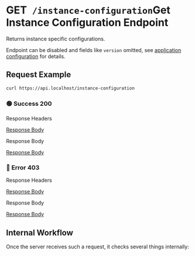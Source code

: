 # <span class="title-url"><span class="method-get">GET</span>` /instance-configuration`</span><span class="title-human">Get Instance Configuration Endpoint</span>

<!-- panels:start -->
<!-- div:left-panel -->

Returns instance specific configurations.

Endpoint can be disabled and fields like `version` omitted, see
[application configuration](/getting-started/configuration?id=application-configuration) for details.

## Request Example

```bash
curl https://api.localhost/instance-configuration
```

<!-- tabs:start -->

### **🟢 Success 200**

<div class="code-title auto-refresh">Response Headers</div>

[Response Body](./get-instance-configuration/200-response-header.txt ':include :type=code')

<div class="code-title auto-refresh">Response Body</div>

[Response Body](./get-instance-configuration/200-response-body.json ':include :type=code')

### **🔴 Error 403**

<div class="code-title auto-refresh">Response Headers</div>

[Response Body](./get-instance-configuration/403-response-header.txt ':include :type=code')

<div class="code-title auto-refresh">Response Body</div>

[Response Body](./get-instance-configuration/403-response-body.json ':include :type=code problem+json')

<!-- tabs:end -->

<!-- div:right-panel -->

## Internal Workflow

Once the server receives such a request, it checks several things internally:

<div id="graph-container-1" class="graph-container" style="height:1000px"></div>

<!-- panels:end -->

<script>
G6.registerEdge('polyline-edge', {
  draw(cfg, group) {
    const { startPoint, endPoint } = cfg;
    const hgap = Math.abs(endPoint.x - startPoint.x);

    const path = [
      ['M', startPoint.x, startPoint.y],
      [
        'C',
        startPoint.x + hgap / 4,
        startPoint.y,
        endPoint.x - hgap / 2,
        endPoint.y,
        endPoint.x,
        endPoint.y,
      ],
    ];
    const shape = group.addShape('path', {
      attrs: {
        stroke: '#AAB7C4',
        path,
      },
      name: 'path-shape',
    });
    const midPoint = {
      x: (startPoint.x + endPoint.x) / 2,
      y: (startPoint.y + endPoint.y) / 2,
    };
    const label = group.addShape('text', {
      attrs: {
        text: cfg.label + '###########',
        x: midPoint.x,
        y: midPoint.y,
        textAlign: 'center',
        textBaseline: 'middle',
        fill: '#000',
        fontSize: 14,
      },
      name: 'label-shape',
    });
    return shape;
  },
});
renderWorkflow(document.getElementById('graph-container-1'), {
  nodes: [
    { id: 'init', ...workflowStart, label: 'server receives GET-request' },
    { id: 'checkEndpointEnabled', ...workflowDecision, label: 'is endpoint enabled?' },
    { id: 'loadConfiguration', ...workflowStep, label: 'load instance configuration' },
    { id: 'error403', ...workflowEndError, label: "return 403" },
    { id: 'success200', ...workflowEndSuccess , label: "return 200"},
  ],
  edges: [
    { source: 'init', target: 'checkEndpointEnabled', label: '' },
    { source: 'checkEndpointEnabled', target: 'loadConfiguration', label: 'yes' },
    { source: 'checkEndpointEnabled', target: 'error403', label: 'no' },
    { source: 'loadConfiguration', target: 'success200' },
  ],
}, 'TB');
</script>
